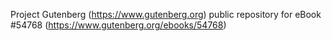 Project Gutenberg (https://www.gutenberg.org) public repository for
eBook #54768 (https://www.gutenberg.org/ebooks/54768)
